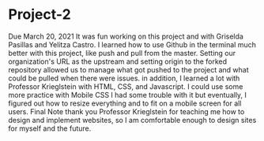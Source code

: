 # Project-2 
Due March 20, 2021
It was fun working on this project and with Griselda Pasillas and Yelitza Castro. I learned how to use Github in the terminal much better with this project, like push and pull from the master. Setting our organization's URL as the upstream and setting origin to the forked repository allowed us to manage what got pushed to the project and what could be pulled when there were issues. in addition, I learned a lot with Professor Krieglstein with HTML, CSS, and Javascript. I could use some more practice with Mobile CSS I had some trouble with it but eventually, I figured out how to resize everything and to fit on a mobile screen for all users. Final Note thank you Professor Krieglstein for teaching me how to design and implement websites, so I am comfortable enough to design sites for myself and the future.
